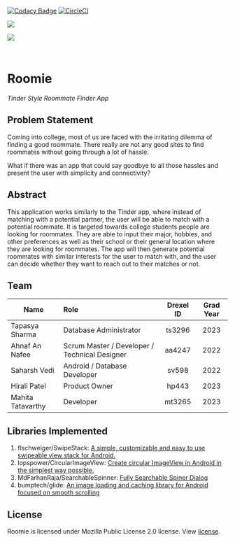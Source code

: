 [![Codacy Badge](https://api.codacy.com/project/badge/Grade/8f0f68327ad44e1ea7a55c0c233b51e7)](https://app.codacy.com/app/ahnafnafee/RoomiePrototype?utm_source=github.com&utm_medium=referral&utm_content=ahnafnafee/RoomiePrototype&utm_campaign=Badge_Grade_Dashboard)
[![CircleCI](https://circleci.com/gh/ahnafnafee/RoomiePrototype.svg?style=svg)](https://circleci.com/gh/ahnafnafee/RoomiePrototype)

![](https://raw.githubusercontent.com/ahnafnafee/RoomiePrototype/master/screenshots/for_github_logo.png)

![](https://raw.githubusercontent.com/ahnafnafee/RoomiePrototype/master/screenshots/roomie.png)

   ‍   
# Roomie

*Tinder Style Roommate Finder App*

## Problem Statement

Coming into college, most of us are faced with the irritating dilemma of finding a good roommate. There really are not any good sites to find roommates without going through a lot of hassle. 

What if there was an app that could say goodbye to all those hassles and present the user with simplicity and connectivity?

## Abstract

This application works similarly to the Tinder app, where instead of matching with a potential partner, the user will be able to match with a potential roommate. It is targeted towards college students people are looking for roommates. They are able to input their major, hobbies, and other preferences as well as their school or their general location where they are looking for roommates. The app will then generate potential roommates with similar interests for the user to match with, and the user can decide whether they want to reach out to their matches or not. 

## Team

| Name              | Role                                          | Drexel ID | Grad Year |
| ----------------- | :-------------------------------------------- | :-------: | :-------: |
| Tapasya Sharma    | Database Administrator                        |  ts3296   |   2023    |
| Ahnaf An Nafee    | Scrum Master / Developer / Technical Designer |  aa4247   |   2022    |
| Saharsh Vedi      | Android / Database Developer                  |   sv598   |   2022    |
| Hirali Patel      | Product Owner                                 |   hp443   |   2023    |
| Mahita Tatavarthy | Developer                                     |  mt3265   |   2023    |

## Libraries Implemented

1. flschweiger/SwipeStack: [A simple, customizable and easy to use swipeable view stack for Android.](https://github.com/flschweiger/SwipeStack)
2. lopspower/CircularImageView: [Create circular ImageView in Android in the simplest way possible.](https://github.com/lopspower/CircularImageView)
3. MdFarhanRaja/SearchableSpinner: [Fully Searchable Spiner Dialog](https://github.com/MdFarhanRaja/SearchableSpinner)
4. bumptech/glide: [An image loading and caching library for Android focused on smooth scrolling](https://github.com/bumptech/glide)

## License

Roomie is licensed under Mozilla Public License 2.0 license. View [license](https://github.com/ahnafnafee/RoomiePrototype/blob/master/LICENSE).

